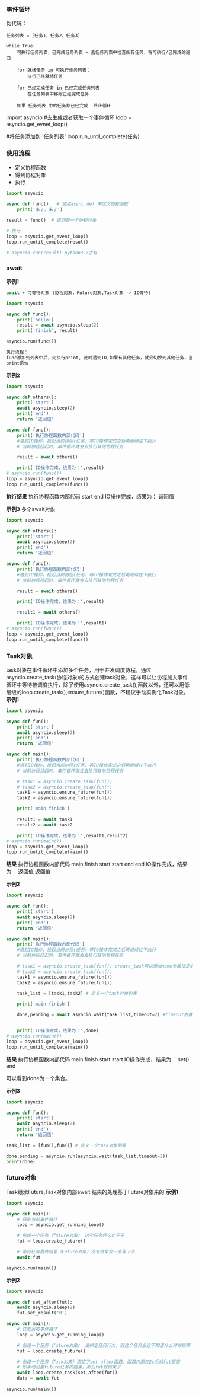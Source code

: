 

### 事件循环

伪代码：
```
任务列表 = [任务1，任务2，任务3]

while True:
    可执行任务列表，已完成任务列表 = 去任务列表中检查所有任务，将可执行/已完成的返回

    for 就绪任务 in 可执行任务列表：
        执行已经就绪任务

    for 已经完成任务 in 已经完成任务列表
        在任务列表中移除已经完成任务

    如果 任务列表 中的任务都已经完成  终止循环
```
import asyncio
#去生成或者获取一个事件循环
loop = asyncio.get_evnet_loop()

#将任务添加到 '任务列表'
loop.run_until_complete(任务)

### 使用流程
- 定义协程函数
- 得到协程对象
- 执行

```python
import asyncio

async def func():  # 使用async def 来定义协程函数
    print('来了，来了')

result = func()  # 返回是一个协程对象

# 执行
loop = asyncio.get_event_loop()
loop.run_until_complete(result)

# asyncio.run(result) python3.7才有
```

### await

**示例1**
```python
await + 可等待对象 (协程对象，Future对象,Task对象 -> IO等待)

import asyncio

async def func():
    print('hello')
    result = await asyncio.sleep(2)
    print('finish', result)

asyncio.run(func())

执行流程： 
func添加到列表中后，先执行print, 此时遇到IO,如果有其他任务，就会切换到其他任务，当其他任务完成或者也遇到IO,切换回来，如果有返回值，交给result,再执行
print语句
```

**示例2**
```python
import asyncio

async def others():
    print('start')
    await asyncio.sleep(2)
    print('end')
    return '返回值'

async def func():
    print('执行协程函数内部代码')
    #遇到IO操作，挂起当前协程(任务）等IO操作完成之后再继续往下执行
    # 当前协程挂起时，事件循环就会去执行其他协程任务

    result = await others()

    print('IO操作完成，结果为：',result)
# asyncio.run(func())
loop = asyncio.get_event_loop()
loop.run_until_complete(func())
```
**执行结果**
执行协程函数内部代码
start
end
IO操作完成，结果为： 返回值

**示例3**
多个await对象
```python
import asyncio

async def others():
    print('start')
    await asyncio.sleep(2)
    print('end')
    return '返回值'

async def func():
    print('执行协程函数内部代码')
    #遇到IO操作，挂起当前协程(任务）等IO操作完成之后再继续往下执行
    # 当前协程挂起时，事件循环就会去执行其他协程任务

    result = await others()

    print('IO操作完成，结果为：',result)

    result1 = await others()

    print('IO操作完成，结果为：',result1)
# asyncio.run(func())
loop = asyncio.get_event_loop()
loop.run_until_complete(func())

```

### Task对象
task对象在事件循环中添加多个任务，用于并发调度协程，通过asyncio.create_task(协程对象)的方式创建task对象，这样可以让协程加入事件循环中等待被调度执行，除了使用asyncio.create_task(),函数以外，还可以用低层级的loop.create_task(),ensure_future()函数，不建议手动实例化Task对象。
**示例1**
```python
import asyncio

async def fun():
    print('start')
    await asyncio.sleep(2)
    print('end')
    return '返回值'

async def main():
    print('执行协程函数内部代码')
    #遇到IO操作，挂起当前协程(任务）等IO操作完成之后再继续往下执行
    # 当前协程挂起时，事件循环就会去执行其他协程任务

    # task1 = asyncio.create_task(fun())
    # task2 = asyncio.create_task(fun())
    task1 = asyncio.ensure_future(fun())
    task2 = asyncio.ensure_future(fun())

    print('main finish')

    result1 = await task1
    result2 = await task2

    print('IO操作完成，结果为：',result1,result2)
# asyncio.run(main())
loop = asyncio.get_event_loop()
loop.run_until_complete(main())

```
**结果**
执行协程函数内部代码
main finish
start
start
end
end
IO操作完成，结果为： 返回值 返回值

**示例2**
```python
import asyncio

async def fun():
    print('start')
    await asyncio.sleep(2)
    print('end')
    return '返回值'

async def main():
    print('执行协程函数内部代码')
    #遇到IO操作，挂起当前协程(任务）等IO操作完成之后再继续往下执行
    # 当前协程挂起时，事件循环就会去执行其他协程任务

    # task1 = asyncio.create_task(fun()) create_task可以添加name参数指定名字
    # task2 = asyncio.create_task(fun())
    task1 = asyncio.ensure_future(fun())
    task2 = asyncio.ensure_future(fun())

    task_list = [task1,task2] # 定义一个task对象列表

    print('main finish')

    done,pending = await asyncio.wait(task_list,timeout=2) #timeout参数为可选，如果超出时间那么就没执行完，此时done为空，pending为未执行完的对象


    print('IO操作完成，结果为：',done)
# asyncio.run(main())
loop = asyncio.get_event_loop()
loop.run_until_complete(main())
```

**结果**
执行协程函数内部代码
main finish
start
start
IO操作完成，结果为： set()
end

可以看到done为一个集合。

**示例3**
```python
import asyncio

async def fun():
    print('start')
    await asyncio.sleep(2)
    print('end')
    return '返回值'

task_list = [fun(),fun()] # 定义一个task对象列表

done,pending = asyncio.run(asyncio.wait(task_list,timeout=2))
print(done)
```

### future对象
Task继承Future,Task对象内部await 结果的处理基于Future对象来的
**示例1**
```python
import asyncio

async def main():
    # 获取当前事件循环
    loop = asyncio.get_running_loop()

    # 创建一个任务（future对象） 这个任务什么也不干
    fut = loop.create_future()

    # 等待任务最终结果（Future对象）没有结果会一直等下去
    await fut

asyncio.run(main())
```

**示例2**
```python
import asyncio

async def set_after(fut):
    await asyncio.sleep(2)
    fut.set_result('0')

async def main():
    # 获取当前事件循环
    loop = asyncio.get_running_loop()

    # 创建一个任务（future对象） 没绑定任何行为，则这个任务永远不知道什么时候结束 
    fut = loop.create_future()

    # 创建一个任务（Task对象）绑定了set after函数，函数内部在2s后给fut赋值
    # 即手动设置future任务的结果，那么fut就结束了
    await loop.create_task(set_after(fut))
    data = await fut
    
asyncio.run(main())
```